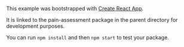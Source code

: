 This example was bootstrapped with [Create React App](https://github.com/facebook/create-react-app).

It is linked to the pain-assessment package in the parent directory for development purposes.

You can run `npm install` and then `npm start` to test your package.
